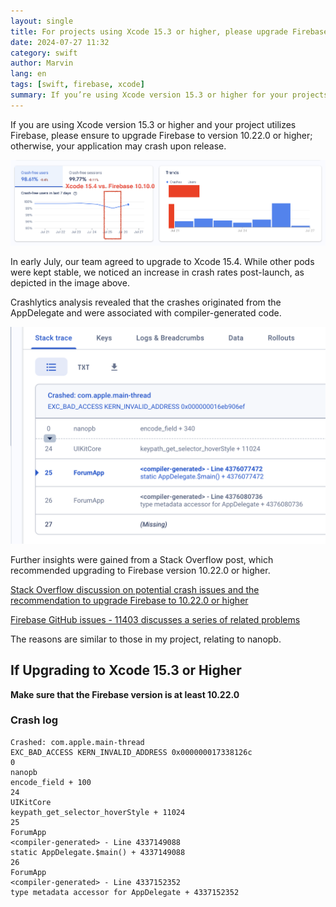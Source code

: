 ```yaml
---
layout: single
title: For projects using Xcode 15.3 or higher, please upgrade Firebase to version 10.22.0 or higher, otherwise, the application may crash upon release
date: 2024-07-27 11:32
category: swift
author: Marvin
lang: en
tags: [swift, firebase, xcode]
summary: If you’re using Xcode version 15.3 or higher for your projects that incorporate Firebase, it is crucial to upgrade Firebase to version 10.22.0 or higher to avoid crashes upon release. After our team upgraded to Xcode 15.4, we experienced an increase in crash rates, primarily originating from the AppDelegate and compiler-generated code. Investigations into the crashes, supported by insights from Stack Overflow and Firebase GitHub issues, pinpointed the issue to nanopb. Always ensure that Firebase is updated to at least version 10.22.0 when working with newer versions of Xcode to prevent these issues.
---
```


If you are using Xcode version 15.3 or higher and your project utilizes Firebase, please ensure to upgrade Firebase to version 10.22.0 or higher; otherwise, your application may crash upon release.

![Crashlytics report on xcode15.4 vs. firebase 10.10.0](/assets/swift/crash-on-firebase10-10-0/crashlytics.png)

In early July, our team agreed to upgrade to Xcode 15.4. While other pods were kept stable, we noticed an increase in crash rates post-launch, as depicted in the image above.

Crashlytics analysis revealed that the crashes originated from the AppDelegate and were associated with compiler-generated code.

![Crash starts from AppDelegate](/assets/swift/crash-on-firebase10-10-0/crash_on_AppDelegate.png)

Further insights were gained from a Stack Overflow post, which recommended upgrading to Firebase version 10.22.0 or higher.

[Stack Overflow discussion on potential crash issues and the recommendation to upgrade Firebase to 10.22.0 or higher](https://stackoverflow.com/a/78122992/3764854)

[Firebase GitHub issues - 11403 discusses a series of related problems](https://github.com/firebase/firebase-ios-sdk/issues/11403)

The reasons are similar to those in my project, relating to nanopb.

## If Upgrading to Xcode 15.3 or Higher

**Make sure that the Firebase version is at least 10.22.0**

### Crash log

```
Crashed: com.apple.main-thread
EXC_BAD_ACCESS KERN_INVALID_ADDRESS 0x000000017338126c
0
nanopb
encode_field + 100
24
UIKitCore
keypath_get_selector_hoverStyle + 11024
25
ForumApp
<compiler-generated> - Line 4337149088
static AppDelegate.$main() + 4337149088
26
ForumApp
<compiler-generated> - Line 4337152352
type metadata accessor for AppDelegate + 4337152352
```